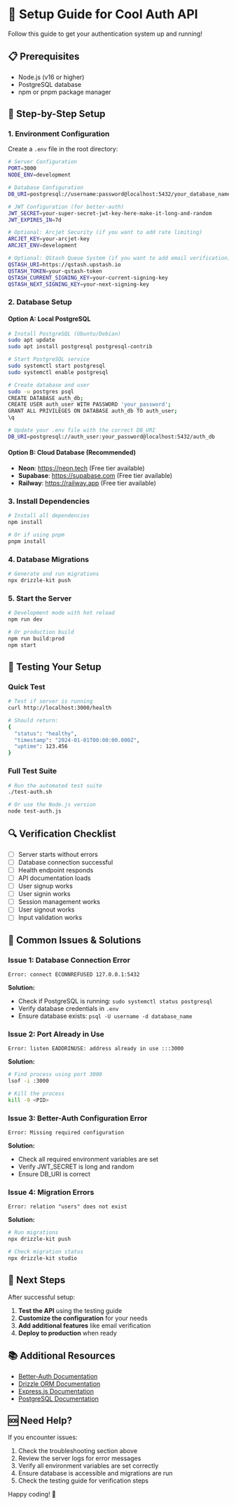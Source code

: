 # 🚀 Setup Guide for Cool Auth API

Follow this guide to get your authentication system up and running!

## 📋 Prerequisites

- Node.js (v16 or higher)
- PostgreSQL database
- npm or pnpm package manager

## 🔧 Step-by-Step Setup

### 1. Environment Configuration

Create a `.env` file in the root directory:

```bash
# Server Configuration
PORT=3000
NODE_ENV=development

# Database Configuration
DB_URI=postgresql://username:password@localhost:5432/your_database_name

# JWT Configuration (for better-auth)
JWT_SECRET=your-super-secret-jwt-key-here-make-it-long-and-random
JWT_EXPIRES_IN=7d

# Optional: Arcjet Security (if you want to add rate limiting)
ARCJET_KEY=your-arcjet-key
ARCJET_ENV=development

# Optional: QStash Queue System (if you want to add email verification)
QSTASH_URI=https://qstash.upstash.io
QSTASH_TOKEN=your-qstash-token
QSTASH_CURRENT_SIGNING_KEY=your-current-signing-key
QSTASH_NEXT_SIGNING_KEY=your-next-signing-key
```

### 2. Database Setup

#### Option A: Local PostgreSQL
```bash
# Install PostgreSQL (Ubuntu/Debian)
sudo apt update
sudo apt install postgresql postgresql-contrib

# Start PostgreSQL service
sudo systemctl start postgresql
sudo systemctl enable postgresql

# Create database and user
sudo -u postgres psql
CREATE DATABASE auth_db;
CREATE USER auth_user WITH PASSWORD 'your_password';
GRANT ALL PRIVILEGES ON DATABASE auth_db TO auth_user;
\q

# Update your .env file with the correct DB_URI
DB_URI=postgresql://auth_user:your_password@localhost:5432/auth_db
```

#### Option B: Cloud Database (Recommended)
- **Neon**: https://neon.tech (Free tier available)
- **Supabase**: https://supabase.com (Free tier available)
- **Railway**: https://railway.app (Free tier available)

### 3. Install Dependencies

```bash
# Install all dependencies
npm install

# Or if using pnpm
pnpm install
```

### 4. Database Migrations

```bash
# Generate and run migrations
npx drizzle-kit push
```

### 5. Start the Server

```bash
# Development mode with hot reload
npm run dev

# Or production build
npm run build:prod
npm start
```

## 🧪 Testing Your Setup

### Quick Test
```bash
# Test if server is running
curl http://localhost:3000/health

# Should return:
{
  "status": "healthy",
  "timestamp": "2024-01-01T00:00:00.000Z",
  "uptime": 123.456
}
```

### Full Test Suite
```bash
# Run the automated test suite
./test-auth.sh

# Or use the Node.js version
node test-auth.js
```

## 🔍 Verification Checklist

- [ ] Server starts without errors
- [ ] Database connection successful
- [ ] Health endpoint responds
- [ ] API documentation loads
- [ ] User signup works
- [ ] User signin works
- [ ] Session management works
- [ ] User signout works
- [ ] Input validation works

## 🐛 Common Issues & Solutions

### Issue 1: Database Connection Error
```
Error: connect ECONNREFUSED 127.0.0.1:5432
```

**Solution:**
- Check if PostgreSQL is running: `sudo systemctl status postgresql`
- Verify database credentials in `.env`
- Ensure database exists: `psql -U username -d database_name`

### Issue 2: Port Already in Use
```
Error: listen EADDRINUSE: address already in use :::3000
```

**Solution:**
```bash
# Find process using port 3000
lsof -i :3000

# Kill the process
kill -9 <PID>
```

### Issue 3: Better-Auth Configuration Error
```
Error: Missing required configuration
```

**Solution:**
- Check all required environment variables are set
- Verify JWT_SECRET is long and random
- Ensure DB_URI is correct

### Issue 4: Migration Errors
```
Error: relation "users" does not exist
```

**Solution:**
```bash
# Run migrations
npx drizzle-kit push

# Check migration status
npx drizzle-kit studio
```

## 🎯 Next Steps

After successful setup:

1. **Test the API** using the testing guide
2. **Customize the configuration** for your needs
3. **Add additional features** like email verification
4. **Deploy to production** when ready

## 📚 Additional Resources

- [Better-Auth Documentation](https://better-auth.com)
- [Drizzle ORM Documentation](https://orm.drizzle.team)
- [Express.js Documentation](https://expressjs.com)
- [PostgreSQL Documentation](https://www.postgresql.org/docs)

## 🆘 Need Help?

If you encounter issues:

1. Check the troubleshooting section above
2. Review the server logs for error messages
3. Verify all environment variables are set correctly
4. Ensure database is accessible and migrations are run
5. Check the testing guide for verification steps

Happy coding! 🚀 